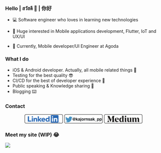 ### Hello | สวัสดี 🙏 | 你好

- 💻 Software engineer who loves in learning new technologies 

- 📱 Huge interested in Mobile applications development, Flutter, IoT and UX/UI

- 🎨 Currently, Mobile developer/UI Engineer at Agoda


### What I do

- iOS & Android developer. Actually, all mobile related things 😬
- Testing for the best quality 😎
- CI/CD for the best of developer experience 💪
- Public speaking & Knowledge sharing 💖
- Blogging ⌨️

### Contact

<p align='center'>
<a href="https://www.linkedin.com/in/kajornsakp/"><img height="30" src="https://github.com/kajornsakp/kajornsakp/blob/main/icon/Linkedin.png?raw=true"></a>
<a href="https://twitter.com/kajornsak_pp"><img height="30" src="https://github.com/kajornsakp/kajornsakp/blob/main/icon/Twitter.png?raw=true"></a>
<a href="https://medium.com/@kajornsakp"><img height="30" src="https://github.com/kajornsakp/kajornsakp/blob/main/icon/Medium.png?raw=true"></a>
</p>

### Meet my site (WIP) 😂
[<img src="https://media.giphy.com/media/fVeAI9dyD5ssIFyOyM/giphy.gif" height="200px">](https://kajornsakp.dev)